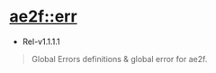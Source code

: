 # [ae2f::err](https://github.com/ae2f/err)
- Rel-v1.1.1.1

> Global Errors definitions &amp; global error for ae2f.
